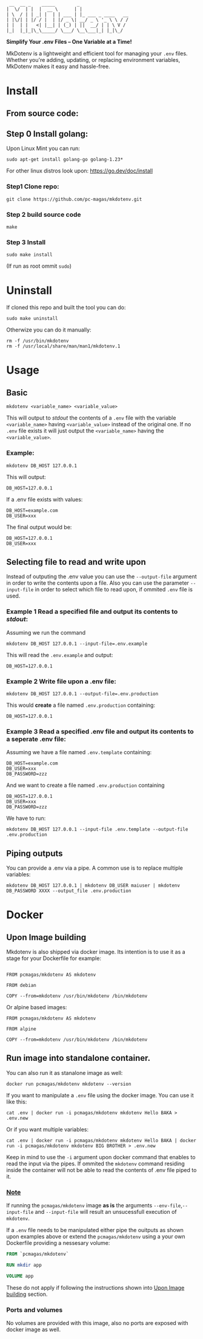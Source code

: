 
```text
 __  __ _    _____        _                  
|  \/  | |  |  __ \      | |                 
| \  / | | _| |  | | ___ | |_ ___ _ ____   __
| |\/| | |/ / |  | |/ _ \| __/ _ \ '_ \ \ / /
| |  | |   <| |__| | (_) | ||  __/ | | \ V / 
|_|  |_|_|\_\_____/ \___/ \__\___|_| |_|\_/  
```
                                              
**Simplify Your .env Files – One Variable at a Time!**

MkDotenv is a lightweight and efficient tool for managing your `.env` files. Whether you're adding, updating, or replacing environment variables, MkDotenv makes it easy and hassle-free.

# Install

## From source code:

## Step 0 Install golang:

Upon Linux Mint you can run:

```
sudo apt-get install golang-go golang-1.23*
```

For other linux distros look upon: https://go.dev/doc/install


### Step1 Clone repo:

```shell
git clone https://github.com/pc-magas/mkdotenv.git
```

### Step 2 build source code

```shell
make
```

### Step 3 Install

```shell
sudo make install
```

(If run as root ommit `sudo`)


# Uninstall

If cloned this repo and built the tool you can do:

```
sudo make uninstall
```

Otherwize you can do it manually:

```
rm -f /usr/bin/mkdotenv
rm -f /usr/local/share/man/man1/mkdotenv.1 
```


# Usage

## Basic

```
mkdotenv <variable_name> <variable_value>
```

This will output  to *stdout* the contents of a `.env` file with the variable `<variable_name>` having `<variable_value>` instead of the original one.
If no `.env` file exists it will just output the `<variable_name>` having the `<variable_value>`.

### Example:

```
mkdotenv DB_HOST 127.0.0.1
```

This will output:

```
DB_HOST=127.0.0.1
```

If a .env file exists with values:

```
DB_HOST=example.com
DB_USER=xxx
```

The final output would be:

```
DB_HOST=127.0.0.1
DB_USER=xxx
```

## Selecting file to read and write upon

Instead of outputing the .env value you can use the `--output-file` argument in order to write the contents upon a file.
Also you can use the parameter `--input-file` in order to select which file to read upon, if ommited `.env` file is used.

### Example 1 Read a specified file and output its contents to *stdout*:

Assuming we run the command

```
mkdotenv DB_HOST 127.0.0.1 --input-file=.env.example
```

This will read the `.env.example` and output:

```
DB_HOST=127.0.0.1
```


### Example 2 Write file upon a .env file:

```
mkdotenv DB_HOST 127.0.0.1 --output-file=.env.production
```

This would **create** a file named `.env.production` containing:

```
DB_HOST=127.0.0.1
```

### Example 3 Read a specified .env file and output its contents to a seperate .env file:

Assuming we have a file named `.env.template` containing:

```
DB_HOST=example.com
DB_USER=xxx
DB_PASSWORD=zzz
```

And we want to create a file named `.env.production` containing 

```
DB_HOST=127.0.0.1
DB_USER=xxx
DB_PASSWORD=zzz
```

We have to run:

```
mkdotenv DB_HOST 127.0.0.1 --input-file .env.template --output-file .env.production
```

## Piping outputs

You can provide a .env via a pipe. A common use is to replace multiple variables:

```
mkdotenv DB_HOST 127.0.0.1 | mkdotenv DB_USER maiuser | mkdotenv DB_PASSWORD XXXX --output_file .env.production
```

# Docker

## Upon Image building
Mkdotenv is also shipped via docker image. Its intention is to use it as a stage for your Dockerfile for example:

```

FROM pcmagas/mkdotenv AS mkdotenv

FROM debian 

COPY --from=mkdotenv /usr/bin/mkdotenv /bin/mkdotenv

```

Or alpine based images:

```
FROM pcmagas/mkdotenv AS mkdotenv

FROM alpine 

COPY --from=mkdotenv /usr/bin/mkdotenv /bin/mkdotenv

```

## Run image into standalone container.

You can also run it as stanalone image as well:

```shell
docker run pcmagas/mkdotenv mkdotenv --version
```

If you want to manipulate a `.env` file using the docker image. You can use it like this:

```shell
cat .env | docker run -i pcmagas/mkdotenv mkdotenv Hello BAKA > .env.new
```

Or if you want multiple variables:

```shell
cat .env | docker run -i pcmagas/mkdotenv mkdotenv Hello BAKA | docker run -i pcmagas/mkdotenv mkdotenv BIG BROTHER > .env.new
```
Keep in mind to use the `-i` argument upon docker command that enables to read the input via the pipes. If ommited the `mkdotenv` command residing inside the container will not be able to read the contents of .env file piped to it.

### <ins>**Note**</ins>

If running the `pcmagas/mkdotenv` image **as is** the arguments `--env-file`,`--input-file` and `--input-file` will result an unsucessfull execution of `mkdotenv`. 

If a `.env` file needs to be manipulated either pipe the ouitputs as shown upon examples above or extend the `pcmagas/mkdotenv` using a your own Dockerfile providing a nessesary volume:

```Dockerfile
FROM `pcmagas/mkdotenv`

RUN mkdir app

VOLUME app

```

These do not apply if following the instructions shown into [Upon Image building](#upon-image-building) section.

### Ports and volumes

No volumes are provided with this image, also no ports are exposed with docker image as well.
